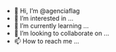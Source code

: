 - 👋 Hi, I’m @agenciaflag
- 👀 I’m interested in ...
- 🌱 I’m currently learning ...
- 💞️ I’m looking to collaborate on ...
- 📫 How to reach me ...

<!---
agenciaflag/agenciaflag is a ✨ special ✨ repository because its `README.md` (this file) appears on your GitHub profile.
You can click the Preview link to take a look at your changes.
--->
